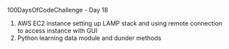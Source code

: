 100DaysOfCodeChallenge - Day 18

1) AWS EC2 instance setting up LAMP stack and using remote connection to access instance with GUI
2) Python learning data module and dunder methods 